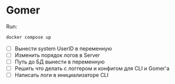 # Gomer

Run:

```bash
docker compose up
```

- [ ] Вынести system UserID в переменную
- [ ] Изменить порядок логов в Server
- [ ] Путь до БД вынести в переменную
- [ ] Решить что делать с логгером и конфигом для CLI и Gomer'а
- [ ] Написать логи в инициализаторе CLI
